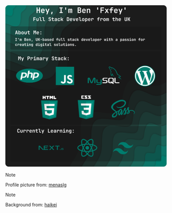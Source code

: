 <img src="/readme.svg">

> [!NOTE]
> Profile picture from: <a href="https://www.instagram.com/menaslg/">menaslg</a>

> [!NOTE]
> Background from: <a href="https://app.haikei.app/">haikei</a>
